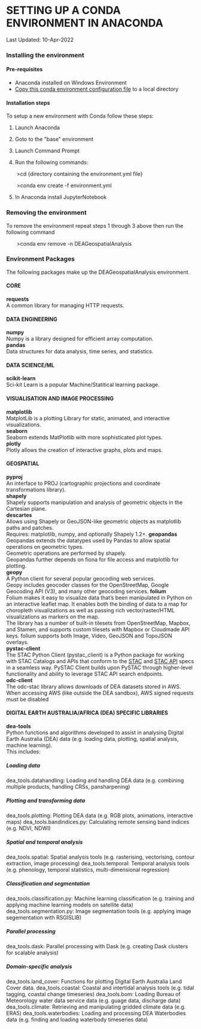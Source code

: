 # SETTING UP A CONDA ENVIRONMENT IN ANACONDA

Last Updated: 10-Apr-2022

### Installing the environment
#### Pre-requisites
- Anaconda installed on Windows Environment
- [Copy this conda environment configuration file](environment.yml) to a local directory

#### Installation steps
To setup a new environment with Conda follow these steps:

1) Launch Anaconda

2) Goto to the "base" environment

3) Launch Command Prompt

4) Run the following commands:

&emsp;&emsp;&gt;cd {directory containing the environment.yml file}

&emsp;&emsp;&gt;conda env create -f environment.yml

5) In Anaconda install JupyterNotebook


### Removing the environment
To remove the environment repeat steps 1 through 3 above then run the following command

&emsp;&emsp;&gt;conda env remove -n DEAGeospatialAnalysis

### Environment Packages
The following packages make up the DEAGeospatialAnalysis environment.<br>

#### CORE
**requests**<br>
A common library for managing HTTP requests.<br>

#### DATA ENGINEERING
**numpy**<br>
Numpy is a library designed for efficient array computation.<br>
**pandas**<br>
Data structures for data analysis, time series, and statistics.<br>

#### DATA SCIENCE/ML
**scikit-learn**<br>
Sci-kit Learn is a popular Machine/Statitical learning package.<br>

#### VISUALISATION AND IMAGE PROCESSING
**matplotlib**<br>
MatplotLib is a plotting Library for static, animated, and interactive visualizations.<br>
**seaborn**<br>
Seaborn extends MatPlotlib with more sophisticated plot types.<br>
**plotly**<br>
Plotly allows the creation of interactive graphs, plots and maps.<br>

#### GEOSPATIAL
**pyproj**<br>
An interface to PROJ (cartographic projections and coordinate transformations library).<br>
**shapely**<br>
Shapely supports manipulation and analysis of geometric objects in the Cartesian plane.<br>
**descartes**<br>
Allows using Shapely or GeoJSON-like geometric objects as matplotlib paths and patches.<br>
Requires: matplotlib, numpy, and optionally Shapely 1.2+.
**geopandas**<br>
Geopandas extends the datatypes used by Pandas to allow spatial operations on geometric types.<br>
Geometric operations are performed by shapely.<br>
Geopandas further depends on fiona for file access and matplotlib for plotting.<br>
**geopy**<br>
A Python client for several popular geocoding web services.<br>
Geopy includes geocoder classes for the OpenStreetMap, Google Geocoding API (V3), and many other geocoding services.
**folium**<br>
Folium makes it easy to visualize data that’s been manipulated in Python on an interactive leaflet map. It enables both the binding of data to a map for choropleth visualizations as well as passing rich vector/raster/HTML visualizations as markers on the map.<br>
The library has a number of built-in tilesets from OpenStreetMap, Mapbox, and Stamen, and supports custom tilesets with Mapbox or Cloudmade API keys. folium supports both Image, Video, GeoJSON and TopoJSON overlays.<br>
**pystac-client**<br>
The STAC Python Client (pystac_client) is a Python package for working with STAC Catalogs and APIs that conform to the [STAC](https://github.com/radiantearth/stac-spec) and [STAC API](https://github.com/radiantearth/stac-api-spec) specs in a seamless way. PySTAC Client builds upon PySTAC through higher-level functionality and ability to leverage STAC API search endpoints.<br>
**odc-client**<br>
The odc-stac library allows downloads of DEA datasets stored in AWS. When accessing AWS (like outside the DEA sandbox), AWS signed requests must be disabled<br>

#### DIGITAL EARTH AUSTRALIA/AFRICA (DEA) SPECIFIC LIBRARIES
**dea-tools**<br>
Python functions and algorithms developed to assist in analysing Digital Earth Australia (DEA) data (e.g. loading data, plotting, spatial analysis, machine learning).<BR>
This includes: <br>

##### Loading data

dea_tools.datahandling: Loading and handling DEA data (e.g. combining multiple products, handling CRSs, pansharpening)

##### Plotting and transforming data

dea_tools.plotting: Plotting DEA data (e.g. RGB plots, animations, interactive maps)
dea_tools.bandindices.py: Calculating remote sensing band indices (e.g. NDVI, NDWI)

##### Spatial and temporal analysis

dea_tools.spatial: Spatial analysis tools (e.g. rasterising, vectorising, contour extraction, image processing)
dea_tools.temporal: Temporal analysis tools (e.g. phenology, temporal statistics, multi-dimensional regression)

##### Classification and segmentation

dea_tools.classification.py: Machine learning classification (e.g. training and applying machine learning models on satellite data)
dea_tools.segmentation.py: Image segmentation tools (e.g. applying image segementation with RSGISLIB)

##### Parallel processing

dea_tools.dask: Parallel processing with Dask (e.g. creating Dask clusters for scalable analysis)

##### Domain-specific analysis

dea_tools.land_cover: Functions for plotting Digital Earth Australia Land Cover data.
dea_tools.coastal: Coastal and intertidal analysis tools (e.g. tidal tagging, coastal change timeseries)
dea_tools.bom: Loading Bureau of Meteorology water data service data (e.g. guage data, discharge data)
dea_tools.climate: Retrieving and manipulating gridded climate data (e.g. ERA5)
dea_tools.waterbodies: Loading and processing DEA Waterbodies data (e.g. finding and loading waterbody timeseries data)